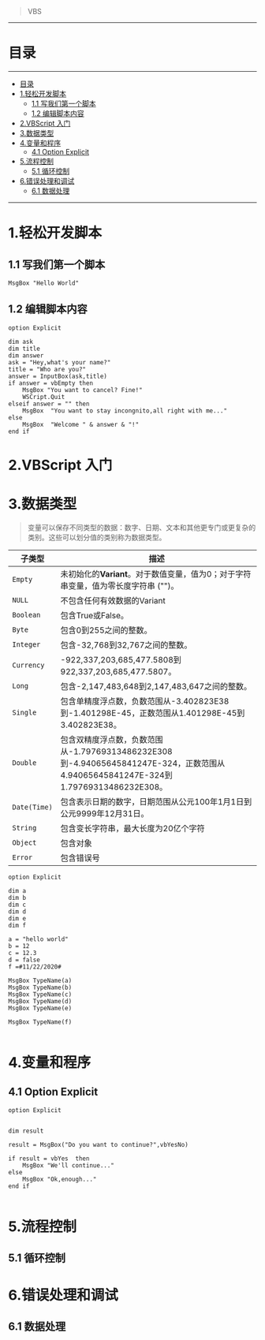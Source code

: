 > VBS



---

# 目录

---

- [目录](#目录)
- [1.轻松开发脚本](#1轻松开发脚本)
	- [1.1  写我们第一个脚本](#11--写我们第一个脚本)
	- [1.2 编辑脚本内容](#12-编辑脚本内容)
- [2.VBScript 入门](#2vbscript-入门)
- [3.数据类型](#3数据类型)
- [4.变量和程序](#4变量和程序)
	- [4.1 Option Explicit](#41-option-explicit)
- [5.流程控制](#5流程控制)
	- [5.1 循环控制](#51-循环控制)
- [6.错误处理和调试](#6错误处理和调试)
	- [6.1  数据处理](#61--数据处理)


---

# 1.轻松开发脚本



## 1.1  写我们第一个脚本

```vbscript
MsgBox "Hello World"
```

## 1.2 编辑脚本内容

```vbscript
option Explicit

dim ask
dim title
dim answer
ask = "Hey,what's your name?"
title = "Who are you?"
answer = InputBox(ask,title)
if answer = vbEmpty then
	MsgBox "You want to cancel? Fine!"	
	WSCript.Quit
elseif answer = "" then
	MsgBox  "You want to stay incongnito,all right with me..."	
else
	MsgBox  "Welcome " & answer & "!"
end if
```



# 2.VBScript 入门



# 3.数据类型

> 变量可以保存不同类型的数据：数字、日期、文本和其他更专门或更复杂的类别。这些可以划分值的类别称为数据类型。



| 子类型       | 描述                                                         |
| ------------ | ------------------------------------------------------------ |
| `Empty`      | 未初始化的**Variant**。对于数值变量，值为0；对于字符串变量，值为零长度字符串 ("")。 |
| `NULL`       | 不包含任何有效数据的Variant                                  |
| `Boolean`    | 包含True或False。                                            |
| `Byte`       | 包含0到255之间的整数。                                       |
| `Integer`    | 包含-32,768到32,767之间的整数。                              |
| `Currency`   | -922,337,203,685,477.5808到922,337,203,685,477.5807。        |
| `Long`       | 包含-2,147,483,648到2,147,483,647之间的整数。                |
| `Single`     | 包含单精度浮点数，负数范围从-3.402823E38到-1.401298E-45，正数范围从1.401298E-45到3.402823E38。 |
| `Double`     | 包含双精度浮点数，负数范围从-1.79769313486232E308到-4.94065645841247E-324，正数范围从4.94065645841247E-324到1.79769313486232E308。 |
| `Date(Time)` | 包含表示日期的数字，日期范围从公元100年1月1日到公元9999年12月31日。 |
| `String`     | 包含变长字符串，最大长度为20亿个字符                         |
| `Object`     | 包含对象                                                     |
| `Error`      | 包含错误号                                                   |







```vbscript
option Explicit

dim a 
dim b
dim c
dim d
dim e
dim f

a = "hello world"
b = 12
c = 12.3
d = false
f =#11/22/2020#

MsgBox TypeName(a)
MsgBox TypeName(b)
MsgBox TypeName(c)
MsgBox TypeName(d)
MsgBox TypeName(e)

MsgBox TypeName(f)


```



# 4.变量和程序

## 4.1 Option Explicit



```vbscript
option Explicit


dim result

result = MsgBox("Do you want to continue?",vbYesNo)

if result = vbYes  then
	MsgBox "We'll continue..."
else
	MsgBox "Ok,enough..."
end if


```





# 5.流程控制

## 5.1 循环控制



# 6.错误处理和调试



## 6.1  数据处理

